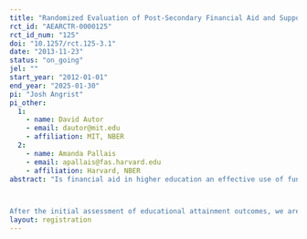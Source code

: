 ```yaml
---
title: "Randomized Evaluation of Post-Secondary Financial Aid and Support Services"
rct_id: "AEARCTR-0000125"
rct_id_num: "125"
doi: "10.1257/rct.125-3.1"
date: "2013-11-23"
status: "on_going"
jel: ""
start_year: "2012-01-01"
end_year: "2025-01-30"
pi: "Josh Angrist"
pi_other:
  1:
    - name: David Autor
    - email: dautor@mit.edu
    - affiliation: MIT, NBER
  2:
    - name: Amanda Pallais
    - email: apallais@fas.harvard.edu
    - affiliation: Harvard, NBER
abstract: "Is financial aid in higher education an effective use of funds? Research on this question has been complicated both by selection bias and the high implicit tax rates imposed by an array of over-lapping need-based programs. We are conducting a randomized evaluation of private post-secondary aid and support services for low-income students applying to public colleges and universities. The program we studied, which primarily serves a Pell-eligible population, distributes $20 million in aid to over 3,000 students annually. Unlike Pell, however, award criteria included indicators of college readiness.  Outcomes of interest include continuation and completion rates, completion times, academic performance, and degrees obtained. Broadly, we are interested in the following two questions: 1) How does financial support affect the educational attainment of recipients? 2) How do support services affect the educational attainment of scholarship recipients? 

After the initial assessment of educational attainment outcomes, we are interested in following up on labor market outcomes, such as wages and credit."
layout: registration
---
```


